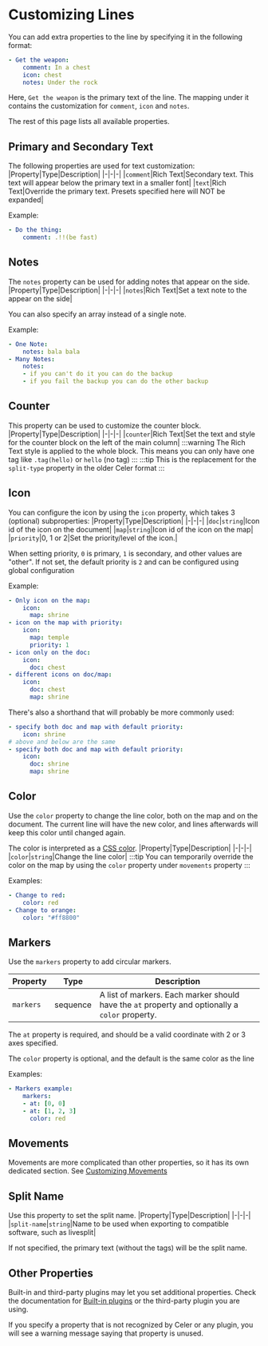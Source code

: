 # Customizing Lines
You can add extra properties to the line by specifying it in the following format:
```yaml
- Get the weapon:
    comment: In a chest
    icon: chest
    notes: Under the rock
```
Here, `Get the weapon` is the primary text of the line. The mapping under it
contains the customization for `comment`, `icon` and `notes`.

The rest of this page lists all available properties.

## Primary and Secondary Text
The following properties are used for text customization:
|Property|Type|Description|
|-|-|-|
|`comment`|Rich Text|Secondary text. This text will appear below the primary text in a smaller font|
|`text`|Rich Text|Override the primary text. Presets specified here will NOT be expanded|

Example:
```yaml
- Do the thing:
    comment: .!!(be fast)
```

## Notes
The `notes` property can be used for adding notes that appear on the side.
|Property|Type|Description|
|-|-|-|
|`notes`|Rich Text|Set a text note to the appear on the side|

You can also specify an array instead of a single note.

Example:
```yaml
- One Note:
    notes: bala bala
- Many Notes:
    notes:
    - if you can't do it you can do the backup
    - if you fail the backup you can do the other backup
```

## Counter
This property can be used to customize the counter block.
|Property|Type|Description|
|-|-|-|
|`counter`|Rich Text|Set the text and style for the counter block on the left of the main column|
:::warning
The Rich Text style is applied to the whole block. This means you can only have one tag like `.tag(hello)` or `hello` (no tag)
:::
:::tip
This is the replacement for the `split-type` property in the older Celer format
:::

## Icon
You can configure the icon by using the `icon` property, which takes 3 (optional) subproperties:
|Property|Type|Description|
|-|-|-|
|`doc`|`string`|Icon id of the icon on the document|
|`map`|`string`|Icon id of the icon on the map|
|`priority`|0, 1 or 2|Set the priority/level of the icon.|

When setting priority, `0` is primary, `1` is secondary, and other values are "other".
If not set, the default priority is `2` and can be configured using global configuration

Example:
```yaml
- Only icon on the map:
    icon: 
      map: shrine
- icon on the map with priority:
    icon:
      map: temple
      priority: 1
- icon only on the doc:
    icon:
      doc: chest
- different icons on doc/map:
    icon:
      doc: chest
      map: shrine
```
There's also a shorthand that will probably be more commonly used:
```yaml
- specify both doc and map with default priority:
    icon: shrine 
# above and below are the same
- specify both doc and map with default priority:
    icon:
      doc: shrine 
      map: shrine 
```

## Color
Use the `color` property to change the line color, both on the map and on the document.
The current line will have the new color, and lines afterwards will keep this color until
changed again.

The color is interpreted as a [CSS color](https://www.w3schools.com/cssref/css_colors.php).
|Property|Type|Description|
|-|-|-|
|`color`|`string`|Change the line color|
:::tip
You can temporarily override the color on the map by using the `color` property under `movements` property
:::

Examples:
```yaml
- Change to red:
    color: red
- Change to orange:
    color: "#ff8800"
```

## Markers
Use the `markers` property to add circular markers.

|Property|Type|Description|
|-|-|-|
|`markers`|sequence|A list of markers. Each marker should have the `at` property and optionally a `color` property.|

The `at` property is required, and should be a valid coordinate with 2 or 3 axes specified.

The `color` property is optional, and the default is the same color as the line

Examples:
```yaml
- Markers example:
    markers:
    - at: [0, 0]
    - at: [1, 2, 3]
      color: red
```

## Movements
Movements are more complicated than other properties, so it has its own dedicated section.
See [Customizing Movements](./customizing-movements)

## Split Name
Use this property to set the split name.
|Property|Type|Description|
|-|-|-|
|`split-name`|`string`|Name to be used when exporting to compatible software, such as livesplit|

If not specified, the primary text (without the tags) will be the split name.

## Other Properties
Built-in and third-party plugins may let you set additional properties. Check the
documentation for [Built-in plugins](./built-in-plugins) or the third-party plugin
you are using.

If you specify a property that is not recognized by Celer or any plugin, you will see a warning message
saying that property is unused.




